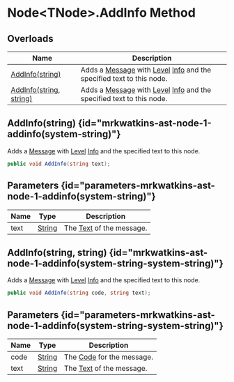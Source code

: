 # Node&lt;TNode&gt;.AddInfo Method
## Overloads

| Name | Description |
| ---- | ----------- |
| [AddInfo(string)](MrKWatkins.Ast.Node-1.AddInfo.md#mrkwatkins-ast-node-1-addinfo(system-string)) | Adds a [Message](MrKWatkins.Ast.Message.md) with [Level](MrKWatkins.Ast.Message.Level.md) [Info](MrKWatkins.Ast.MessageLevel.md#fields) and the specified text to this node. |
| [AddInfo(string, string)](MrKWatkins.Ast.Node-1.AddInfo.md#mrkwatkins-ast-node-1-addinfo(system-string-system-string)) | Adds a [Message](MrKWatkins.Ast.Message.md) with [Level](MrKWatkins.Ast.Message.Level.md) [Info](MrKWatkins.Ast.MessageLevel.md#fields) and the specified text to this node. |

## AddInfo(string) {id="mrkwatkins-ast-node-1-addinfo(system-string)"}

Adds a [Message](MrKWatkins.Ast.Message.md) with [Level](MrKWatkins.Ast.Message.Level.md) [Info](MrKWatkins.Ast.MessageLevel.md#fields) and the specified text to this node.

```c#
public void AddInfo(string text);
```

## Parameters {id="parameters-mrkwatkins-ast-node-1-addinfo(system-string)"}

| Name | Type | Description |
| ---- | ---- | ----------- |
| text | [String](https://learn.microsoft.com/en-gb/dotnet/api/System.String) | The [Text](MrKWatkins.Ast.Message.Text.md) of the message. |

## AddInfo(string, string) {id="mrkwatkins-ast-node-1-addinfo(system-string-system-string)"}

Adds a [Message](MrKWatkins.Ast.Message.md) with [Level](MrKWatkins.Ast.Message.Level.md) [Info](MrKWatkins.Ast.MessageLevel.md#fields) and the specified text to this node.

```c#
public void AddInfo(string code, string text);
```

## Parameters {id="parameters-mrkwatkins-ast-node-1-addinfo(system-string-system-string)"}

| Name | Type | Description |
| ---- | ---- | ----------- |
| code | [String](https://learn.microsoft.com/en-gb/dotnet/api/System.String) | The [Code](MrKWatkins.Ast.Message.Code.md) for the message. |
| text | [String](https://learn.microsoft.com/en-gb/dotnet/api/System.String) | The [Text](MrKWatkins.Ast.Message.Text.md) of the message. |

